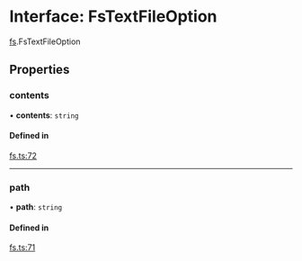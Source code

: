 # Interface: FsTextFileOption

[fs](../modules/fs.md).FsTextFileOption

## Properties

### contents

• **contents**: `string`

#### Defined in

[fs.ts:72](https://github.com/tauri-apps/tauri/blob/2d73b99/tooling/api/src/fs.ts#L72)

___

### path

• **path**: `string`

#### Defined in

[fs.ts:71](https://github.com/tauri-apps/tauri/blob/2d73b99/tooling/api/src/fs.ts#L71)
